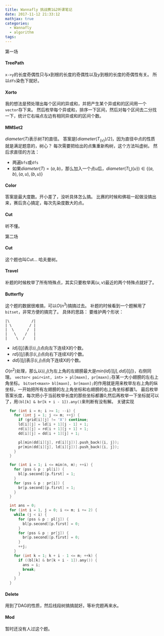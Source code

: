 ```yaml
---
title: Wannafly 挑战赛1&2听课笔记
date: 2017-11-12 21:33:12
mathjax: true
categories:
  - Wannafly
  - algorithm
tags:
---
```

第一场
#### TreePath
``x->y``的长度奇偶性只与x到根的长度的奇偶性以及y到根的长度的奇偶性有关。
所以``dfs``染色下就好。

#### Xorto
我的想法是预处理出每个区间的异或和，并把产生某个异或和的区间用一个``vector``存下来。
然后枚举每个异或和，排序一下区间，然后对每个区间去二分找一下，统计它右端点左边有相同异或和的区间个数。

#### MMSet2
$diameter(T)$表示树$T$的直径。
答案是$\lceil {diameter(T_{\lbrace v \rbrace}) / 2} \rceil$，因为直径中点的性质就是满足题意的，树心？
每次需要把给出的点集重新构树，这个方法叫虚树。
然后求直径的方法：
- 两遍``bfs``或``dfs``
- 如果$diameter(T)=(a, b)$，那么加入一个点$u$后，$diameter(T \bigcup \{u\}) \in \lbrace (a, b), (a, u), (b, u)\rbrace$

#### Color
答案是最大度数。开小差了，没听具体怎么搞。
比赛的时候和佛祖一起做没搞出来，赛后贪心搞定，每次先染度数大的点。

#### Cut
听不懂。

第二场
#### Cut
这个题也叫Cut...
哈夫曼树。

#### Travel
补题的时候枚举了所有特殊点，其实只要枚举离$(u,v)$最近的两个特殊点就好了。

#### Butterfly
这个题的数据很难搞，可以$O(n^3)$搞搞过去。
补题的时候看到一个题解用了``bitset``，非常方便的搞完了。
具体的思路：
要维护两个形状：
```
|\          /|
| \        / |
|  \      /  |
|   \    /   |
|    \  /    |
```
- $ld[i][j]$表示$(i,j)$点向左下连续X的个数。
- $rd[i][j]$表示$(i,j)$点向右下连续X的个数。
- $dd[i][j]$表示$(i,j)$点向下连续X的个数。

$O(n^2)$处理，那么以$(i,j)$为左上角的左翅膀最大是$min(ld[i][j], dd[i][j])$，右侧同理。
``vector< pair<int, int> > pl[maxn], pr[maxn];``存某一大小翅膀的左右上角坐标。
``bitset<maxn> bl[maxn], br[maxn];``的作用就是用来枚举左右上角的纵坐标，一开始把所有左翅膀的左上角坐标和右翅膀的右上角坐标都置1。
最后枚举答案长度，每次把小于当前枚举长度的那些坐标都置0,然后再枚举一下坐标就可以了，用``(bl[k] & br[k + i - 1]).any()``来判断有没有解。
关键实现
```cpp
  for (int i = n; i >= 1; --i) {
    for (int j = 1; j <= m; ++j) {
      if (grid[i][j] != 'X') continue;
      ld[i][j] = ld[i + 1][j - 1] + 1;
      rd[i][j] = rd[i + 1][j + 1] + 1;
      dd[i][j] = dd[i + 1][j] + 1;

      pl[min(dd[i][j], rd[i][j])].push_back({i, j});
      pr[min(dd[i][j], ld[i][j])].push_back({i, j});
    }
  }

  for (int i = 1; i <= min(n, m); ++i) {
    for (pss & p : pl[i]) {
      bl[p.second][p.first] = 1;
    }
    for (pss & p : pr[i]) {
      br[p.second][p.first] = 1;
    }
  }

  int ans = 0;
  for (int i = 1, j = 0; i <= m; i += 2) {
    while (j < i) {
      for (pss & p : pl[j]) {
        bl[p.second][p.first] = 0;
      }
      for (pss & p : pr[j]) {
        br[p.second][p.first] = 0;
      }
      ++j;
    }
    for (int k = 1; k + i - 1 <= m; ++k) {
      if ((bl[k] & br[k + i - 1]).any()) {
        ans = i;
        break;
      }
    }
  }
```

#### Delete
用到了DAG的性质，然后线段树搞搞就好。等补完题再来水。

#### Mod
暂时还没有人过这个题。
